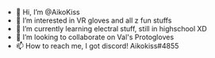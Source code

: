 - 👋 Hi, I’m @AikoKiss
- 👀 I’m interested in VR gloves and all z fun stuffs
- 🌱 I’m currently learning electral stuff, still in highschool XD
- 💞️ I’m looking to collaborate on Val's Protogloves
- 📫 How to reach me, I got discord! Aikokiss#4855

<!---
AikoKiss/AikoKiss is a ✨ special ✨ repository because its `README.md` (this file) appears on your GitHub profile.
You can click the Preview link to take a look at your changes.
--->
